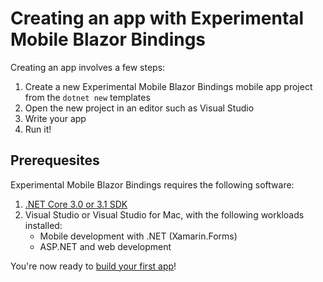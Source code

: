# Creating an app with Experimental Mobile Blazor Bindings

Creating an app involves a few steps:

1. Create a new Experimental Mobile Blazor Bindings mobile app project from the `dotnet new` templates
1. Open the new project in an editor such as Visual Studio
1. Write your app
1. Run it!

## Prerequesites

Experimental Mobile Blazor Bindings requires the following software:

1. [.NET Core 3.0 or 3.1 SDK](https://dotnet.microsoft.com/download)
1. Visual Studio or Visual Studio for Mac, with the following workloads installed:
   * Mobile development with .NET (Xamarin.Forms)
   * ASP.NET and web development

You're now ready to [build your first app](walkthroughs/build-first-app.md)!
